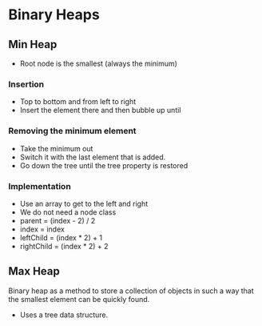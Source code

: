 # Binary Heaps

## Min Heap

 * Root node is the smallest (always the minimum)

### Insertion

* Top to bottom and from left to right
* Insert the element there and then bubble up until

### Removing the minimum element

* Take the minimum out
* Switch it with the last element that is added.
* Go down the tree until the tree property is restored

### Implementation

* Use an array to get to the left and right
* We do not need a node class
* parent = (index - 2) / 2
* index = index
* leftChild = (index * 2) + 1
* rightChild = (index * 2) + 2


## Max Heap

Binary heap as a method to store a collection of objects in such a way that the smallest element can be quickly found.

* Uses a tree data structure.
